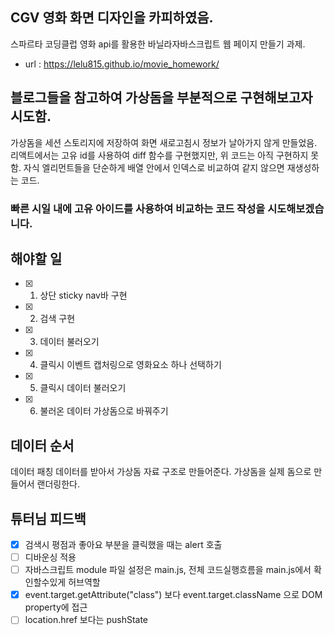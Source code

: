 ## CGV 영화 화면 디자인을 카피하였음.

스파르타 코딩클럽 영화 api를 활용한 바닐라자바스크립트 웹 페이지 만들기 과제.

- url : https://lelu815.github.io/movie_homework/

## 블로그들을 참고하여 가상돔을 부분적으로 구현해보고자 시도함.

가상돔을 세션 스토리지에 저장하여 화면 새로고침시 정보가 날아가지 않게 만들었음.
리액트에서는 고유 id를 사용하여 diff 함수를 구현했지만, 위 코드는 아직 구현하지 못함.
자식 엘리먼트들을 단순하게 배열 안에서 인덱스로 비교하여 같지 않으면 재생성하는 코드.

### 빠른 시일 내에 고유 아이드를 사용하여 비교하는 코드 작성을 시도해보겠습니다.

## 해야할 일

- [x] 1. 상단 sticky nav바 구현
- [x] 2. 검색 구현
- [x] 3. 데이터 불러오기
- [x] 4. 클릭시 이벤트 캡처링으로 영화요소 하나 선택하기
- [x] 5. 클릭시 데이터 불러오기
- [x] 6. 불러온 데이터 가상돔으로 바꿔주기

## 데이터 순서

데이터 패칭
데이터를 받아서 가상돔 자료 구조로 만들어준다.
가상돔을 실제 돔으로 만들어서 랜더링한다.

## 튜터님 피드백

- [x] 검색시 평점과 좋아요 부분을 클릭했을 때는 alert 호출
- [ ] 디바운싱 적용
- [ ] 자바스크립트 module 파일 설정은 main.js, 전체 코드실행흐름을 main.js에서 확인할수있게 허브역할
- [x] event.target.getAttribute("class") 보다 event.target.className 으로 DOM property에 접근
- [ ] location.href 보다는 pushState
